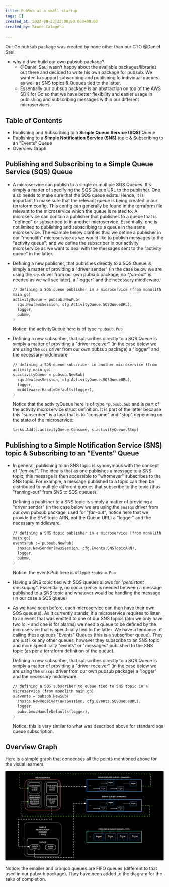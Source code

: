 ```yaml
---
title: PubSub at a small startup
tags: []
created_at: 2022-09-23T23:00:00.000+00:00
created_by: Bruno Calogero

---
```

Our Go pubsub package was created by none other than our CTO @Daniel Saul.

* why did we build our own pubsub package?
  * @Daniel Saul wasn't happy about the available packages/libraries out there and decided to write his own package for pubsub. We wanted to support subscribing and publishing to individual queues as well as SNS topics & Queues tied to the latter.
  * Essentially our pubsub package is an abstraction on top of the AWS SDK for Go so that we have better flexibility and easier usage in publishing and subscribing messages within our different microservices.

## Table of Contents

* Publishing and Subscribing to a **Simple Queue Service (SQS)** Queue
* Publishing to a **Simple Notification Service (SNS)** topic & Subscribing to an "Events" Queue
* Overview Graph

## Publishing and Subscribing to a **Simple Queue Service (SQS)** Queue

* A microservice can publish to a single or multiple SQS Queues. It's simply a matter of specifying the SQS Queue URL to the publisher. One also needs to make sure that the SQS queue exists. Hence, it is important to make sure that the relevant queue is being created in our terraform config. This config can generally be found in the terraform file relevant to the microservice which the queue is related to. A microservice can contain a publisher that publishes to a queue that is "defined" or subscribed to in another microservice. Essentially, one is not limited to publishing and subscribing to a queue in the same microservice. The example below clarifies this: we define a publisher in our "monolith" microservice as we would like to publish messages to the "activity queue"; and we define the subscriber in our activity microservice as we want to deal with the messages sent to the "activity queue" in the latter.
* Defining a new publisher, that publishes directly to a SQS Queue is simply a matter of providing a "driver sender" (in the case below we are using the `sqs` driver from our own pubsub package, no "_fan-out_" is needed as we will see later), a "logger" and the necessary middleware.

      // defining a SQS queue publisher in a microservice (from monolith main.go)
      activityQueue = pubsub.NewPub(
      	sqs.New(awsSession, cfg.ActivityQueue.SQSQueueURL), 
      	logger, 
      	pubmw,
      )

  Notice: the activityQueue here is of type `*pubsub.Pub`
* Defining a new subscriber, that subscribes directly to a SQS Queue is simply a matter of providing a "driver receiver" (in the case below we are using the `sqs` driver from our own pubsub package) a "logger" and the necessary middleware.

      // defining a SQS queue subscriber in another microservice (from activity main.go)
      s.activityQueue = pubsub.NewSub(
      	sqs.New(awsSession, cfg.ActivityQueue.SQSQueueURL),
      	logger,
      	middleware.HandleDefaults(logger),
      )

  Notice that the activityQueue here is of type `*pubsub.Sub` and is part of the activity microservice struct definition. It is part of the latter because this "subscriber" is a task that is to "consume" and "stop" depending on the state of the microservice:

      tasks.Add(s.activityQueue.Consume, s.activityQueue.Stop)

## Publishing to a **Simple Notification Service (SNS)** topic & Subscribing to an "Events" Queue

* In general, publishing to an SNS topic is synonymous with the concept of _"fan-out"_. The idea is that as one publishes a message to a SNS topic, this message is then accessible to "whomever" subscribes to the SNS topic. For example, a message published to a topic can then be distributed to multiple different queues that subscribe to the topic (thus "fanning-out" from SNS to SQS queues).

  Defining a publisher to a SNS topic is simply a matter of providing a "driver sender" (in the case below we are using the `snssqs` driver from our own pubsub package, used for "_fan-out_", notice here that we provide the SNS topic ARN, not the Queue URL) a "logger" and the necessary middleware.

      // defining a SNS topic publisher in a microservice (from monolith main.go)
      eventsPub := pubsub.NewPub(
      	snssqs.NewSender(awsSession, cfg.Events.SNSTopicARN), 
      	logger, 
      	pubmw,
      )

  Notice: the eventsPub here is of type `*pubsub.Pub`
* Having a SNS topic tied with SQS queues allows for _"persistant messaging"_. Essentially, no concurrency is needed between a message published to a SNS topic and whatever would be handling the message (in our case a SQS queue)
* As we have seen before, each microservice can then have their own SQS queue(s). As it currently stands, if a microservice requires to listen to an event that was emitted to one of our SNS topics (atm we only have two lol - and one is for alarms) we need a queue to be defined by the microservice that is specifically tied to the latter. We have a tendancy of calling these queues "Events" Queues (this is a subscriber queue). They are just like any other queues, however they subscribe to an SNS topic and more specifically "events" or "messages" published to the SNS topic (as per a terraform definition of the queue).

  Defining a new subscriber, that subscribes directly to a SQS Queue is simply a matter of providing a "driver receiver" (in the case below we are using the `snssqs` driver from our own pubsub package) a "logger" and the necessary middleware.

      // defining a SQS subscriber to queue tied to SNS topic in a microservice (from monolith main.go)
      s.events = pubsub.NewSub(
      	snssqs.NewReceiver(awsSession, cfg.Events.SQSQueueURL),
      	logger,
      	pubsubmw.HandleDefaults(logger),
      )

  Notice: this is very similar to what was described above for standard sqs queue subscription.

## Overview Graph

Here is a simple graph that condenses all the points mentioned above for the visual learners:

![](/static/img/pubsub_rl-001.png)

Notice: the emailer and cronjob queues are FIFO queues (different to that used in our pubsub package). They have been added to the diagram for the sake of completion.
